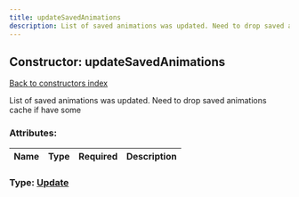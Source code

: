 ```yaml
---
title: updateSavedAnimations
description: List of saved animations was updated. Need to drop saved animations cache if have some
---
```

## Constructor: updateSavedAnimations  
[Back to constructors index](index.md)



List of saved animations was updated. Need to drop saved animations cache if have some

### Attributes:

| Name     |    Type       | Required | Description |
|----------|---------------|----------|-------------|



### Type: [Update](../types/Update.md)


